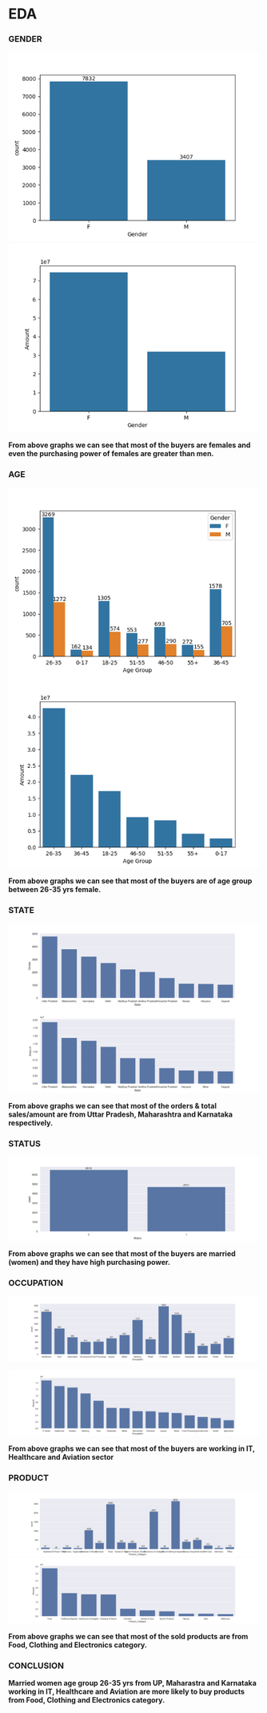 # EDA

### GENDER
  ![Gender](/Outputs/gender_1.png)
  ![Gender](/Outputs/gender_2.png)
  
**From above graphs we can see that most of the buyers are females and even the purchasing power of females are greater than men.**
  
### AGE
  ![Gender](/Outputs/age_1.png)
  ![Gender](/Outputs/age_2.png)

**From above graphs we can see that most of the buyers are of age group between 26-35 yrs female.**
  
### STATE
  ![Gender](/Outputs/state_1.png)
  ![Gender](/Outputs/state_2.png)

**From above graphs we can see that most of the orders & total sales/amount are from Uttar Pradesh, Maharashtra and Karnataka respectively.**

### STATUS
  ![Gender](/Outputs/status_1.png)

  
  
  **From above graphs we can see that most of the buyers are married (women) and they have high purchasing power.**


  
### OCCUPATION
  ![Gender](/Outputs/occupation_1.png)

  ![Gender](/Outputs/occupation_2.png)

**From above graphs we can see that most of the buyers are working in IT, Healthcare and Aviation sector**

### PRODUCT
 ![Gender](/Outputs/product_1.png)
 ![Gender](/Outputs/product_2.png)

 **From above graphs we can see that most of the sold products are from Food, Clothing and Electronics category.**

 ### CONCLUSION
 **Married women age group 26-35 yrs from UP, Maharastra and Karnataka working in IT, Healthcare and Aviation are more likely to buy products from Food, Clothing and Electronics category.**
